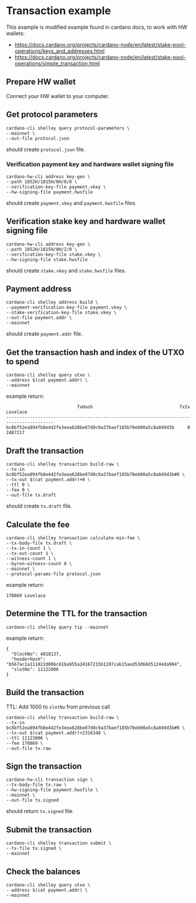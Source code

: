 # Transaction example
This example is modified example found in cardano docs, to work with HW wallets:
- https://docs.cardano.org/projects/cardano-node/en/latest/stake-pool-operations/keys_and_addresses.html
- https://docs.cardano.org/projects/cardano-node/en/latest/stake-pool-operations/simple_transaction.html

## Prepare HW wallet
Connect your HW wallet to your computer.

## Get protocol parameters
```
cardano-cli shelley query protocol-parameters \
--mainnet \
--out-file protocol.json
```
should create `protocol.json` file.

### Verification payment key and hardware wallet signing file
```
cardano-hw-cli address key-gen \
--path 1852H/1815H/0H/0/0 \
--verification-key-file payment.vkey \
--hw-signing-file payment.hwsfile
```
should create `payment.vkey` and `payment.hwsfile` files.

## Verification stake key and hardware wallet signing file
```
cardano-hw-cli address key-gen \
--path 1852H/1815H/0H/2/0 \
--verification-key-file stake.vkey \
--hw-signing-file stake.hwsfile
```
should create `stake.vkey` and `stake.hwsfile` files.

## Payment address
```
cardano-cli shelley address build \
--payment-verification-key-file payment.vkey \
--stake-verification-key-file stake.vkey \
--out-file payment.addr \
--mainnet
```
should create `payment.addr` file.

## Get the transaction hash and index of the UTXO to spend
```
cardano-cli shelley query utxo \
--address $(cat payment.addr) \
--mainnet
```
example return:
```
                           TxHash                                 TxIx        Lovelace
----------------------------------------------------------------------------------------
bc8bf52ea894fb8e442fe3eea628be87d0c9a37baef185b70eb00a5c8a849d3b     0           2487217
```

## Draft the transaction
```
cardano-cli shelley transaction build-raw \
--tx-in bc8bf52ea894fb8e442fe3eea628be87d0c9a37baef185b70eb00a5c8a849d3b#0 \
--tx-out $(cat payment.addr)+0 \
--ttl 0 \
--fee 0 \
--out-file tx.draft
```
should create `tx.draft` file.

## Calculate the fee
```
cardano-cli shelley transaction calculate-min-fee \
--tx-body-file tx.draft \
--tx-in-count 1 \
--tx-out-count 1 \
--witness-count 1 \
--byron-witness-count 0 \
--mainnet \
--protocol-params-file protocol.json
```
example return:
```
170869 Lovelace
```

## Determine the TTL for the transaction
```
cardano-cli shelley query tip --mainnet
```
example return:
```
{
  "blockNo": 4818137,
  "headerHash": "b567ac1a111822d006c61ba955a24167215b1207cab15aed53d68d51244da904",
  "slotNo": 11122006
}
```

## Build the transaction
TTL: Add 1000 to `slotNo` from previous call
```
cardano-cli shelley transaction build-raw \
--tx-in bc8bf52ea894fb8e442fe3eea628be87d0c9a37baef185b70eb00a5c8a849d3b#0 \
--tx-out $(cat payment.addr)+2316348 \
--ttl 11123006 \
--fee 170869 \
--out-file tx.raw
```

## Sign the transaction
```
cardano-hw-cli transaction sign \
--tx-body-file tx.raw \
--hw-signing-file payment.hwsfile \
--mainnet \
--out-file tx.signed
```
should return `tx.signed` file.

## Submit the transaction
```
cardano-cli shelley transaction submit \
--tx-file tx.signed \
--mainnet
```

## Check the balances
```
cardano-cli shelley query utxo \
--address $(cat payment.addr) \
--mainnet
```
